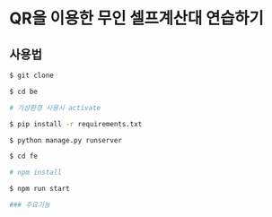 # QR을 이용한 무인 셀프계산대 연습하기

## 사용법

```bash
$ git clone

$ cd be

# 가상환경 사용시 activate

$ pip install -r requirements.txt

$ python manage.py runserver

```
```bash
$ cd fe

# npm install

$ npm run start

### 주요기능
